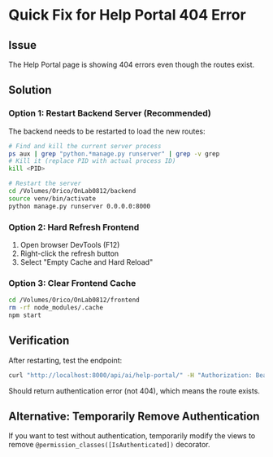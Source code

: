 # Quick Fix for Help Portal 404 Error

## Issue
The Help Portal page is showing 404 errors even though the routes exist.

## Solution

### Option 1: Restart Backend Server (Recommended)
The backend needs to be restarted to load the new routes:

```bash
# Find and kill the current server process
ps aux | grep "python.*manage.py runserver" | grep -v grep
# Kill it (replace PID with actual process ID)
kill <PID>

# Restart the server
cd /Volumes/Orico/OnLab0812/backend
source venv/bin/activate
python manage.py runserver 0.0.0.0:8000
```

### Option 2: Hard Refresh Frontend
1. Open browser DevTools (F12)
2. Right-click the refresh button
3. Select "Empty Cache and Hard Reload"

### Option 3: Clear Frontend Cache
```bash
cd /Volumes/Orico/OnLab0812/frontend
rm -rf node_modules/.cache
npm start
```

## Verification
After restarting, test the endpoint:
```bash
curl "http://localhost:8000/api/ai/help-portal/" -H "Authorization: Bearer YOUR_TOKEN"
```

Should return authentication error (not 404), which means the route exists.

## Alternative: Temporarily Remove Authentication
If you want to test without authentication, temporarily modify the views to remove `@permission_classes([IsAuthenticated])` decorator.

